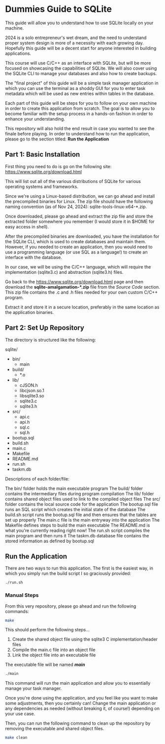 # Dummies Guide to SQLite

This guide will allow you to understand how to use SQLite locally on your machine. 

2024 is a solo entrepreneur's wet dream, and the need to understand proper system design is more of a necessity with each growing day. 
Hopefully this guide will be a decent start for anyone interested in building applications. 

This course will use C/C++ as an interface with SQLite, but will be more focused on showcasing the capabilities of SQLite. 
We will also cover using the SQLite CLI to manage your databases and also how to create backups. 

The "final project" of this guide will be a simple task manager application in which you can use the terminal as a shoddy GUI for you to enter task metadata
which will be used as new entries within tables in the database.


Each part of this guide will be steps for you to follow on your own machine in order to create this application from scratch. 
The goal is to allow you to become familiar with the setup process in a hands-on fashion in order to enhance your understanding. 

This repository will also hold the end result in case you wanted to see the finale before playing. 
In order to understand how to run the application, please go to the section titled: <b>Run the Application</b> 

## Part 1: Basic Installation

First thing you need to do is go on the following site: https://www.sqlite.org/download.html 

This will list out all of the various distributions of SQLite for various operating systems and frameworks.

Since we're using a Linux-based distribution, we can go ahead and install the precompiled binaries for Linux. 
The zip file should have the following naming convention (as of Nov 24, 2024): sqlite-tools-linux-x64-*.zip.

Once downloaded, please go ahead and extract the zip file and store the extracted folder somewhere you remember (I would store it in $HOME for easy access in shell).

After the precompiled binaries are downloaded, you have the installation for the SQLite CLI, which is used to create databases and maintain them. 
However, if you needed to create an application, then you would need to use a programming language (or use SQL as a language!) to create an interface with the database. 

In our case, we will be using the C/C++ language, which will require the implementation (sqlite3.c) and abstraction (sqlite3.h) files. 

Go back to the https://www.sqlite.org/download.html page and then download the <b>sqlite-amalgamation-*.zip</b> file from the <i>Source Code</i> section.
This zip file contains the .c and .h files needed for your own custom C/C++ program. 

Extract it and store it in a secure location, preferably in the same location as the application binaries. 



## Part 2: Set Up Repository

The directory is structured like the following:

sqlite/

- bin/
    - main
- build/
    - *.o
- lib/
    - cJSON.h
    - libcjson.so.1
    - libsqlite3.so
    - sqlite3.c
    - sqlite3.h
- src/
    - api.c
    - api.h
    - sql.c
    - sql.h
- bootup.sql
- build.sh
- main.c
- Makefile
- README.md
- run.sh
- taskm.db


Descriptions of each folder/file: 

The bin/ folder holds the main executable program
The build/ folder contains the intermediary files during program compilation
The lib/ folder contains shared object files used to link to the compiled object files
The src/ folder contains the local source code for the application
The bootup.sql file runs an SQL script which creates the initial state of the database
The build.sh script runs the bootup.sql file and then ensures that the tables are set up properly
The main.c file is the main entryway into the application
The Makefile defines steps to build the main executable
The README.md is what you're currently reading right now!
The run.sh script compiles the main program and then runs it 
The taskm.db database file contains the stored information as defined by bootup.sql



## Run the Application

There are two ways to run this application. The first is the easiest way, in which you simply run the build script I so graciously provided:

```bash
./run.sh
```

### Manual Steps

From this very repository, please go ahead and run the following commands:

```bash
make
```

This should perform the following steps...
1. Create the shared object file using the sqlite3 C implementation/header files
2. Compile the main.c file into an object file
3. Link the object file into an executable file

The executable file will be named <b><i>main</i></b>

```bash
./main
```

This command will run the main application and allow you to essentially manage your task manager. 

Once you're done using the application, and you feel like you want to make some adjustments, then you certainly can! 
Change the main application or any dependencies as needed (without breaking it, of course!) depending on your use case. 

Then, you can run the following command to clean up the repository by removing the executable and shared object files. 

```bash
make clean
```
